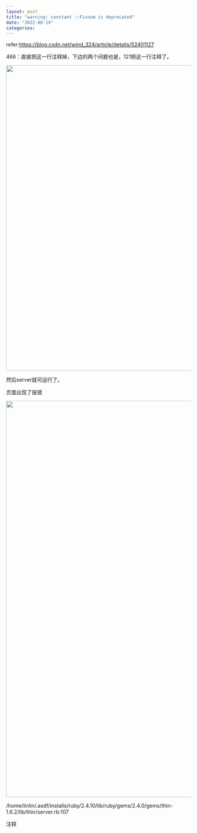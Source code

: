 ```yaml
---
layout: post
title: "warning: constant ::Fixnum is deprecated"
date: "2022-08-19"
categories: 
---
```

<p>refer:<a href="https://blog.csdn.net/wind_324/article/details/52401127">https://blog.csdn.net/wind_324/article/details/52401127</a></p>

<p>466：直接把这一行注释掉，下边的两个问题也是，121把这一行注释了。</p>

<p><img height="832" src="/uploads/ckeditor/pictures/303/image-20220819173340-1.png" width="1914" /></p>

<p>然后server就可运行了。</p>

<p>页面出现了报错</p>

<p><img height="1080" src="/uploads/ckeditor/pictures/304/image-20220819173830-2.png" width="1920" /></p>

<p>/home/linlin/.asdf/installs/ruby/2.4.10/lib/ruby/gems/2.4.0/gems/thin-1.6.2/lib/thin/server.rb:107</p>

<p>注释</p>

<p>&nbsp;</p>


